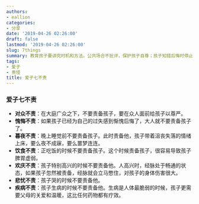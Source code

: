 ```yaml
---
authors:
- eallion
categories:
- 分享
date: '2019-04-26 02:26:00'
draft: false
lastmod: '2019-04-26 02:26:00'
slug: 7things
summary: 教育孩子要讲究时机和方法。公共场合不批评，保护孩子自尊；孩子知错后悔时停止责备；睡前、吃饭时、高兴或哭泣时避免训斥，以免影响情绪健康；生病期间更需要关爱而非指责。这些原则强调在尊重孩子心理和生理状态的前提下进行教育。
tags:
- 爱子
- 责怪
title: 爱子七不责
---
```


### 爱子七不责

- **对众不责**：在大庭广众之下，不要责备孩子，要在众人面前给孩子以尊严。
- **愧悔不责**：如果孩子已经为自己的过失感到惭愧后悔了，大人就不要责备孩子了。
- **暮夜不责**：晚上睡觉前不要责备孩子。此时责备他，孩子带着沮丧失落的情绪上床，要么夜不成寐，要么噩梦连连。
- **饮食不责**：正吃饭的时候不要责备孩子。这个时候责备孩子，很容易导致孩子脾胃虚弱。
- **欢庆不责**：孩子特别高兴的时候不要责备他。人高兴时，经脉处于畅通的状态，如果孩子忽然被责备，经脉就会立马憋住，对孩子的身体伤害很大。
- **悲忧不责**：孩子哭的时候不要责备他。
- **疾病不责**：孩子生病的时候不要责备他。生病是人体最脆弱的时候，孩子更需要父母的关爱和温暖，这比任何药物都有疗效。